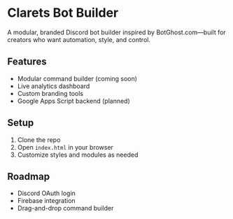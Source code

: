 # Clarets Bot Builder

A modular, branded Discord bot builder inspired by BotGhost.com—built for creators who want automation, style, and control.

## Features

- Modular command builder (coming soon)
- Live analytics dashboard
- Custom branding tools
- Google Apps Script backend (planned)

## Setup

1. Clone the repo
2. Open `index.html` in your browser
3. Customize styles and modules as needed

## Roadmap

- Discord OAuth login
- Firebase integration
- Drag-and-drop command builder
